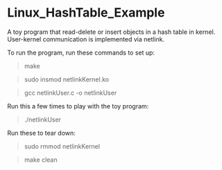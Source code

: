 # Linux_HashTable_Example

A toy program that read-delete or insert objects in a hash table in kernel. User-kernel communication is implemented via netlink.

To run the program, run these commands to set up:

> make

> sudo insmod netlinkKernel.ko

> gcc netlinkUser.c -o netlinkUser

Run this a few times to play with the toy program:

> ./netlinkUser

Run these to tear down:

> sudo rmmod netlinkKernel

> make clean
